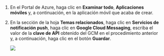 
1. En el Portal de Azure, haga clic en **Examinar todo**, **Aplicaciones móviles** y, a continuación, en la aplicación móvil que acaba de crear.

2. En la sección de la hoja **Temas relacionados**, haga clic en **Servicios de notificación push**, haga clic en **Google Cloud Messaging**, escriba el valor de la **clave de API** obtenido del GCM en el procedimiento anterior y, a continuación, haga clic en el botón **Guardar**.

    ![][1]

<!-- URLs. -->
[Azure Portal]: https://azure.portal.com/

<!-- images -->
[1]: ./media/app-service-mobile-android-configure-push/mobile-push-api-key.png

<!---HONumber=August15_HO8-->